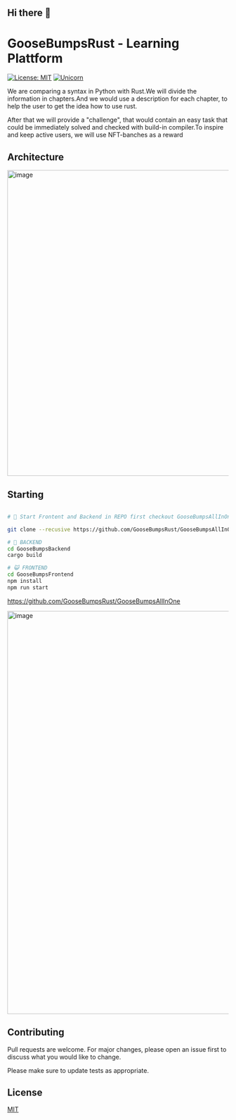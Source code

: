 ## Hi there 👋

# GooseBumpsRust - Learning Plattform
[![License: MIT](https://img.shields.io/badge/License-MIT-yellow.svg)](https://github.com/kori2000/telegram-bot/blob/main/LICENSE)
[![Unicorn](https://img.shields.io/badge/nyancat-approved-ff69b4.svg)](https://www.youtube.com/watch?v=QH2-TGUlwu4)

We are comparing a syntax in Python with Rust.We will divide the information in chapters.And we would use a description for each  chapter, to help the user to get the idea how to use rust.

After that we will provide a "challenge", that would contain an easy task that could be immediately  solved and checked with build-in compiler.To inspire and keep active users, we will use NFT-banches as a reward

## Architecture

<img width="695" alt="image" src="https://user-images.githubusercontent.com/30118461/193442887-60ea39fc-e25b-4ebe-a46d-65d615c15b8c.png">



## Starting

```bash

# 🚀 Start Frontent and Backend in REPO first checkout GooseBumpsAllInOne

git clone --recusive https://github.com/GooseBumpsRust/GooseBumpsAllInOne

# 👻 BACKEND
cd GooseBumpsBackend
cargo build

# 😺 FRONTEND
cd GooseBumpsFrontend
npm install
npm run start
```

https://github.com/GooseBumpsRust/GooseBumpsAllInOne

<img width="916" alt="image" src="https://user-images.githubusercontent.com/30118461/193445927-a7138e48-527c-42b8-aa0f-659e1302e6f2.png">


## Contributing
Pull requests are welcome. For major changes, please open an issue first to discuss what you would like to change.

Please make sure to update tests as appropriate.

## License
[MIT](https://choosealicense.com/licenses/mit/)
